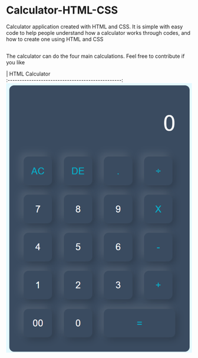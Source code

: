 # Calculator-HTML-CSS
Calculator application created with HTML and CSS. It is simple with easy code to help people understand how a calculator works through codes, and how to create one using HTML and CSS

##
The calculator can do the four main calculations. Feel free to contribute if you like


|               HTML Calculator               
:------------------------------------------------:
 ![Calculator](Calculator-HTML-CSS.png)
 
